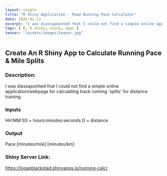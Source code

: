```yaml
---
layout: single
title: "R Shiny Application - Road Running Pace Calculator"
date: 2020-01-13
excerpt: "I was diassapointed that I could not find a simple online application/webpage for calculating track running 'splits' for distance training."
tags: [ R, R shiny, shiny, apps ]
teaser: "/assets/images/teaser.jpg"
--- 
```


<h2>Create An R Shiny App to Calculate Running Pace & Mile Splits</h2>

<h3>Description:</h3>
I was diassapointed that I could not find a simple online application/webpage for calculating track running 'splits' for distance training.

<h3>Inputs</h3>
HH:MM:SS = hours:minutes:seconds
D = distance

<h3>Output</h3>
Pace [minutes/mile] [minutes/km]

<h3>Shiny Server Link:</h3>
<a href="https://loganblackstad.shinyapps.io/running-calc/">https://loganblackstad.shinyapps.io/running-calc/</a>
